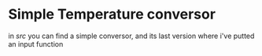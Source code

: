 # Simple Temperature conversor

in *src* you can find a simple conversor, and its last version where i've putted an input function